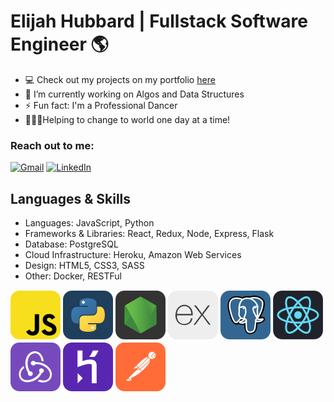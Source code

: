 # Elijah Hubbard  |  Fullstack Software Engineer 🌎 

- 💻 Check out my projects on my portfolio [here](https://ehubb1998.github.io/Ehubb/)
- 🔭 I’m currently working on Algos and Data Structures
- ⚡ Fun fact: I'm a Professional Dancer
- 🙇🏽‍♂️Helping to change to world one day at a time!

### Reach out to me:

[![Gmail](https://img.shields.io/badge/-gmail-%23D14836?style=for-the-badge&logo=Gmail&logoColor=white)](mailto:ehubb15@gmail.com)
[![LinkedIn](https://img.shields.io/badge/LinkedIn-0077B5?style=for-the-badge&logo=linkedin&logoColor=white)](https://www.linkedin.com/in/elijah-h-090a2518b/)

## Languages & Skills

- Languages: JavaScript, Python
- Frameworks & Libraries: React, Redux, Node, Express, Flask
- Database: PostgreSQL
- Cloud Infrastructure: Heroku, Amazon Web Services
- Design: HTML5, CSS3, SASS
- Other: Docker, RESTFul

![JS](https://github.com/harshcut/harshcut/blob/master/static/javascript.svg)   ![Python](https://github.com/harshcut/harshcut/blob/master/static/python.svg)   ![Node](https://github.com/harshcut/harshcut/blob/master/static/nodejs.svg)   ![Express](https://github.com/harshcut/harshcut/blob/master/static/expressjs.svg)   ![POstgreSQL](https://github.com/harshcut/harshcut/blob/master/static/postgresql.svg)   ![React](https://github.com/harshcut/harshcut/blob/master/static/react.svg)   ![Redux](https://github.com/harshcut/harshcut/blob/master/static/redux.svg)   ![Heroku](https://github.com/harshcut/harshcut/blob/master/static/heroku.svg)  ![Postman](https://github.com/harshcut/harshcut/blob/master/static/postman.svg)

<!--
**Ehubb1998/Ehubb1998** is a ✨ _special_ ✨ repository because its `README.md` (this file) appears on your GitHub profile.
-->
